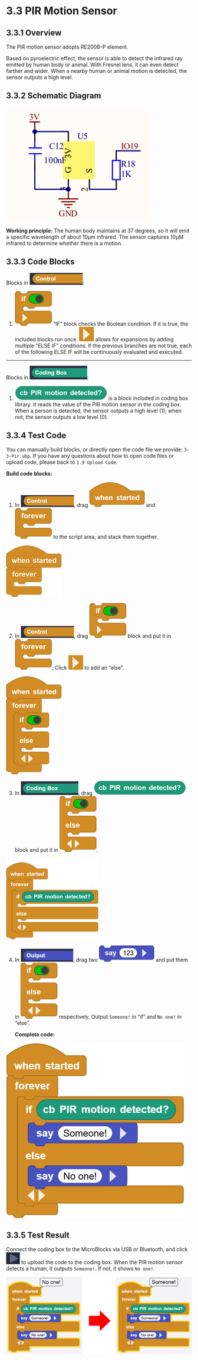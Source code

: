 # 3.3 PIR Motion Sensor

## 3.3.1 Overview

The PIR motion sensor adopts RE200B-P element. 

Based on pyroelectric effect, the sensor is able to detect the infrared ray emitted by human body or animal. With Fresnel lens, it can even detect farther and wider. When a nearby human or animal motion is detected, the sensor outputs a high level.

## 3.3.2 Schematic Diagram

![t51](./media/t51.png)

**Working principle:** The human body maintains at 37 degrees, so it will emit a specific wavelength of about 10μm infrared. The sensor captures 10μM infrared to determine whether there is a motion.

## 3.3.3 Code Blocks

Blocks in ![](./media/control.png):

1. ![t52](./media/t52.png) “IF” block checks the Boolean condition. If it is true, the included blocks run once. ![t53](./media/t53.png) allows for expansions by adding multiple “ELSE IF” conditions. If the previous branches are not true, each of the following ELSE IF will be continuously evaluated and executed.

--------------------

Blocks in ![](./media/codingBox.png):

1. ![t54](./media/t54.png) is a block included in coding box library. It reads the value of the PIR motion sensor in the coding box. When a person is detected, the sensor outputs a high level (1); when not, the sensor outputs a low level (0).

## 3.3.4 Test Code

You can manually build blocks, or directly open the code file we provide: `3-3-Pir.ubp`. If you have any questions about how to open code files or upload code, please back to `1.9 Upload Code`.

**Build code blocks:**

1. In ![](./media/control.png), drag ![](./media/t1.png) and ![](./media/t2.png) to the script area, and stack them together.

![t34](./media/t34.png)

2. In ![](./media/control.png), drag ![t52](./media/t52.png) block and put it in ![](./media/t2.png); Click ![t53](./media/t53.png) to add an “else”.

![t55](./media/t55.png)

3. In ![](./media/codingBox.png), drag ![t54](./media/t54.png) block and put it in ![t56](./media/t56.png).

![t57](./media/t57.png)

4. In ![](./media/output.png), drag two ![t44](./media/t44.png) and put them in ![t56](./media/t56.png) respectively. Output `Someone!` in “if” and `No one!` in “else”.

   **Complete code:**

![t58](./media/t58.png)

## 3.3.5 Test Result

Connect the coding box to the MicroBlocks via USB or Bluetooth, and click ![t59](./media/t59.png) to upload the code to the coding box. When the PIR motion sensor detects a human, it outputs `Someone!`. If not, it shows `No one!`.

![t60](./media/t60.png)